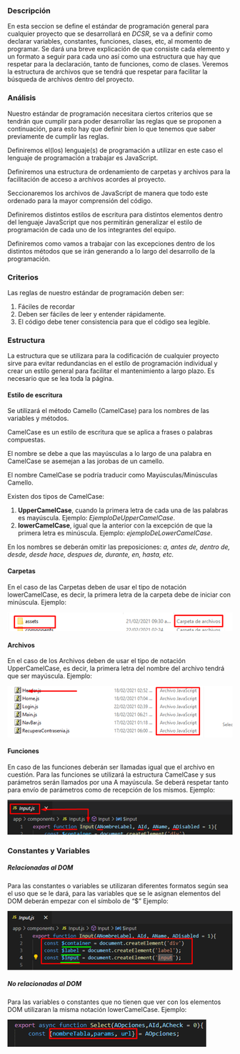 ### Descripción
En esta seccion se define el estándar de programación general para cualquier proyecto que se desarrollará en *DCSR*, se va a definir como declarar variables, constantes, funciones, clases, etc, al momento de programar. Se dará una breve explicación de que consiste cada elemento y un formato a seguir para cada uno así como una estructura que hay que respetar para la declaración, tanto de funciones, como de clases. Veremos la estructura de archivos que se tendrá que respetar para facilitar la búsqueda de archivos dentro del proyecto.

### Análisis
Nuestro estándar de programación necesitara ciertos criterios que se tendrán que cumplir para poder desarrollar las reglas que se proponen a continuación, para esto hay que definir bien lo que tenemos que saber previamente de cumplir las reglas.

Definiremos el(los) lenguaje(s) de programación a utilizar en este caso el lenguaje de programación a trabajar es JavaScript.

Definiremos una estructura de ordenamiento de carpetas y archivos para la facilitación de acceso a archivos acordes al proyecto.

Seccionaremos los archivos de JavaScript de manera que todo este ordenado para la mayor comprensión del código.

Definiremos distintos estilos de escritura para distintos elementos dentro del lenguaje JavaScript que nos permitirán generalizar el estilo de programación de cada uno de los integrantes del equipo.

Definiremos como vamos a trabajar con las excepciones dentro de los distintos métodos que se irán generando a lo largo del desarrollo de la programación.

### Criterios
Las reglas de nuestro estándar de programación deben ser:
1. Fáciles de recordar
2. Deben ser fáciles de leer y entender rápidamente.
3. El código debe tener consistencia para que el código sea legible.

### Estructura
La estructura que se utilizara para la codificación de cualquier proyecto sirve para evitar redundancias en el estilo de programación individual y crear un estilo general para facilitar el mantenimiento a largo plazo. Es necesario que se lea toda la página.

#### Estilo de escritura
Se utilizará el método Camello (CamelCase) para los nombres de las variables y métodos. 

CamelCase es un estilo de escritura que se aplica a frases o palabras compuestas. 

El nombre se debe a que las mayúsculas a lo largo de una palabra en CamelCase se asemejan a las jorobas de un camello. 

El nombre CamelCase se podría traducir como Mayúsculas/Minúsculas Camello. 
 
Existen dos tipos de CamelCase: 
1. **UpperCamelCase**, cuando la primera letra de cada una de las palabras es mayúscula. Ejemplo: *EjemploDeUpperCamelCase*. 
2. **lowerCamelCase**, igual que la anterior con la excepción de que la primera letra es minúscula. Ejemplo: *ejemploDeLowerCamelCase*. 

En los nombres se deberán omitir las preposiciones: *a, antes de, dentro de, desde, desde hace, despues de, durante, en, hasta, etc.* 

#### Carpetas
En el caso de las Carpetas deben de usar el tipo de notación lowerCamelCase, es decir, la primera letra de la carpeta debe de iniciar con minúscula.
Ejemplo:

![Imagen de como se deben nombrar las carpertas](https://github.com/stribesart/Documentacion/blob/main/imagenes/ReglasCodificacion/carpetas.png?raw=true)

#### Archivos
En el caso de los Archivos deben de usar el tipo de notación UpperCamelCase, es decir, la primera letra del nombre del archivo tendrá que ser mayúscula.
Ejemplo:

![Imagen de como se deben nombrar los archivos](https://github.com/stribesart/Documentacion/blob/main/imagenes/ReglasCodificacion/archivos.png?raw=true)

#### Funciones
En caso de las funciones deberán ser llamadas igual que el archivo en cuestión. Para las funciones se utilizará la estructura CamelCase y sus parámetros serán llamados por una A mayúscula.
Se deberá respetar tanto para envío de parámetros como de recepción de los mismos.
Ejemplo: 

![Imagen de como se deben nombrar las funciones](https://github.com/stribesart/Documentacion/blob/main/imagenes/ReglasCodificacion/funciones.png?raw=true)

### Constantes y Variables
##### Relacionadas al DOM
Para las constantes o variables se utilizaran diferentes formatos según sea el uso que se le dará, para las variables que se le asignan elementos del DOM deberán empezar con el símbolo de “$”
Ejemplo:

![Imagen de como se deben nombrar las constantes o variables](https://github.com/stribesart/Documentacion/blob/main/imagenes/ReglasCodificacion/vcDOM.png?raw=true)

##### No relacionadas al DOM
Para las variables o constantes que no tienen que ver con los elementos DOM utilizaran la misma notación lowerCamelCase.
Ejemplo:

![Imagen de como se deben nombrar las constantes o variables](https://github.com/stribesart/Documentacion/blob/main/imagenes/ReglasCodificacion/vcNoDOM.png?raw=true)